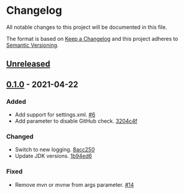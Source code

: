 # Changelog

All notable changes to this project will be documented in this file.

The format is based on [Keep a Changelog](http://keepachangelog.com/)
and this project adheres to [Semantic Versioning](http://semver.org/).

## [Unreleased](https://github.com/atomist-skills/mvn-skill/compare/0.1.0...HEAD)

## [0.1.0](https://github.com/atomist-skills/mvn-skill/tree/0.1.0) - 2021-04-22

### Added

-   Add support for settings.xml. [#6](https://github.com/atomist-skills/mvn-skill/issues/6)
-   Add parameter to disable GitHub check. [3204c4f](https://github.com/atomist-skills/mvn-skill/commit/3204c4f5294dcf354d11384552cfa50cbefc1dfa)

### Changed

-   Switch to new logging. [8acc250](https://github.com/atomist-skills/mvn-skill/commit/8acc25020655259985fd4fadca7465ff8a9b5a28)
-   Update JDK versions. [1b94ed6](https://github.com/atomist-skills/mvn-skill/commit/1b94ed6d61e8b27d0b249f147a7ae9d7094dbed5)

### Fixed

-   Remove mvn or mvnw from args parameter. [#14](https://github.com/atomist-skills/mvn-skill/issues/14)
